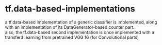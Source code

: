 # tf.data-based-implementations<br /> 
a tf.data-based implementation of a generic classifier is implemented, along with an implementation of its DataGenerator-based counter part.<br /> 
also, the tf.data-based second implementation is once implemented with a transferd learning from pretrained VGG 16 (for Convolutional parts) 
